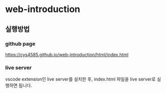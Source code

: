 # web-introduction

## 실행방법

### github page

https://cys4585.github.io/web-introduction/html/index.html

### live server

vscode extension인 live server를 설치한 후, index.html 파일을 live server로 실행하면 됩니다.
